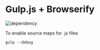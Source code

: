 # Gulp.js + Browserify

![dependency](https://david-dm.org/sydcanem/gulp-browserify.png)

To enable source maps for .js files

`gulp --debug`